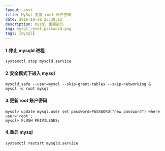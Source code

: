 ```yaml
---
layout: post
title: MySql 重置 root 账户密码
date: 2016-10-28 23:28:12
description: mysql 重置密码
img: mysql_reset_password.png
tags: [mysql]
---
```


#### 1.停止 mysqld 进程
```shell
systemctl stop mysqld.service
```

#### 2.安全模式下进入 mysql
```shell
mysqld_safe --user=mysql --skip-grant-tables --skip-networking &
mysql -u root mysql
```


#### 3.更新 root 账户密码
```shell
mysql> update mysql.user set password=PASSWORD("new password") where user='root';
mysql> FLUSH PRIVILEGES;
```

#### 4.重启 mysql
```shell
systemctl restart mysqld.service
```

